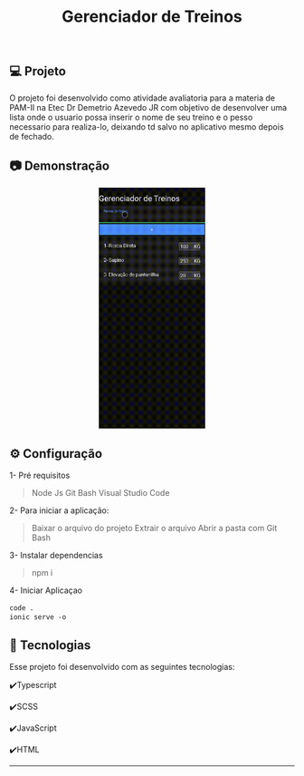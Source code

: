 <h1 align="center">
   Gerenciador de Treinos
</h1>

<br>

## 💻 Projeto

O projeto foi desenvolvido como atividade avaliatoria para a materia de PAM-II na Etec Dr Demetrio Azevedo JR com objetivo de desenvolver uma lista onde o usuario possa inserir o nome de seu treino e o pesso necessario para realiza-lo, deixando td salvo no aplicativo mesmo depois de fechado.

## :camera: Demonstração

<div align="center" >
  <img src="./treino.gif" alt="demo-web" height="425">
</div>

## ⚙ Configuração

1- Pré requisitos
> Node Js 
> Git Bash
> Visual Studio Code

2- Para iniciar a aplicação:
> Baixar o arquivo do projeto
> Extrair o arquivo
> Abrir a pasta com Git Bash

3- Instalar dependencias 
> npm i

4- Iniciar Aplicaçao 
```
code .
ionic serve -o
```


## :rocket: Tecnologias

Esse projeto foi desenvolvido com as seguintes tecnologias:

✔️Typescript

✔️SCSS

✔️JavaScript

✔️HTML

---
